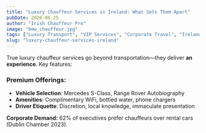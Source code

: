 ```yaml
---
title: "Luxury Chauffeur Services in Ireland: What Sets Them Apart"
pubDate: 2026-06-25
author: "Irish Chauffeur Pro"
image: "bmw_chauffeur.jpg"
tags: ["Luxury Transport", "VIP Services", "Corporate Travel", "Ireland"]
slug: "luxury-chauffeur-services-ireland"
---
```


True luxury chauffeur services go beyond transportation—they deliver **an experience**. Key features:

### Premium Offerings:

- **Vehicle Selection**: Mercedes S-Class, Range Rover Autobiography
- **Amenities**: Complimentary WiFi, bottled water, phone chargers
- **Driver Etiquette**: Discretion, local knowledge, immaculate presentation

**Corporate Demand:** 62% of executives prefer chauffeurs over rental cars (Dublin Chamber 2023).
